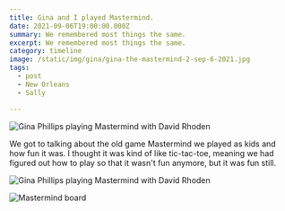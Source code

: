 ```yaml
---
title: Gina and I played Mastermind.
date: 2021-09-06T19:00:00.000Z
summary: We remembered most things the same.
excerpt: We remembered most things the same.
category: timeline
image: /static/img/gina/gina-the-mastermind-2-sep-6-2021.jpg
tags:
  - post 
  - New Orleans
  - Sally

---
```


![Gina Phillips playing Mastermind with David Rhoden](/static/img/gina/gina-the-mastermind-1-sep-6-2021.jpg "Gina Phillips playing Mastermind with David Rhoden")

We got to talking about the old game Mastermind we played as kids and how fun it was. I thought it was kind of like tic-tac-toe, meaning we had figured out how to play so that it wasn't fun anymore, but it was fun still.

![Gina Phillips playing Mastermind with David Rhoden](/static/img/gina/gina-the-mastermind-2-sep-6-2021.jpg "Gina Phillips playing Mastermind with David Rhoden")

![Mastermind board](/static/img/timeline/mastermind-sep-6-2021.jpg "Mastermind board")